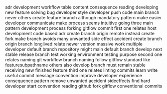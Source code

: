 adr development workflow table content consequence reading developing new feature solving bug developer style developer push code main branch never others create feature branch although mandatory pattern make easier developer communicate make process seems intuitive going three main pattern development process forking gitflow commit first one relates host development code based adr create branch origin remote instead create fork make branch avoids many unwanted side effect accident create branch origin branch longlived relate newer version massive work multiple developer default branch repository might main default branch develop next stable release branch test working environment testing purpose second one relates naming git workflow branch naming follow gitflow standard like featuresubpathname others also develop branch must remain stable receiving new finished feature third one relates linting commits learn write useful commit message convention improve developer experience consequence pattern remove unwanted accident sideeffects find hard developer start convention reading github fork gitflow conventional commits